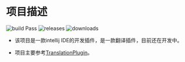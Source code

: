 项目描述  
=============
![build Pass](https://travis-ci.org/FlyingPigQAQ/firstblood.svg?branch=master)
![releases](https://img.shields.io/github/release/FlyingPigQAQ/firstblood.svg)
![downloads](https://img.shields.io/github/downloads/FlyingPigQAQ/firstblood/total.svg)



  - 该项目是一款intellij IDE的开发插件，是一款翻译插件，目前还在开发中。  

  - 项目主要参考[TranslationPlugin](https://github.com/YiiGuxing/TranslationPlugin)。

[latest-release]: https://github.com/FlyingPigQAQ/firstblood/releases/latest
[license]: https://github.com/FlyingPigQAQ/firstblood/LICENSE
